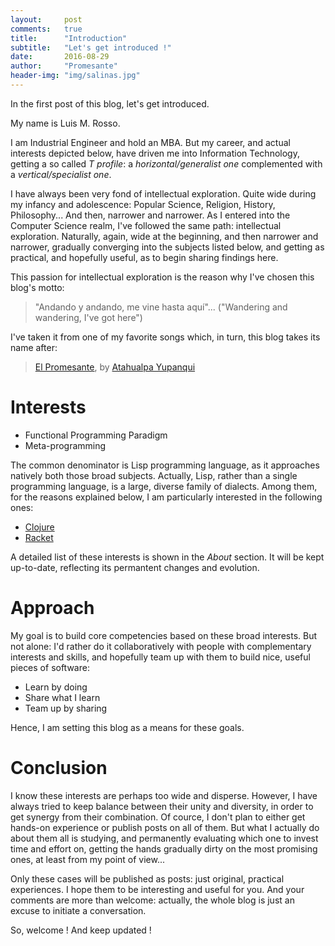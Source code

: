 ```yaml
---
layout:     post
comments:   true
title:      "Introduction"
subtitle:   "Let's get introduced !"
date:       2016-08-29
author:     "Promesante"
header-img: "img/salinas.jpg"
---
```


In the first post of this blog, let's get introduced.

My name is Luis M. Rosso.

I am Industrial Engineer and hold an MBA. But my career, and actual interests depicted below, have driven me into Information Technology, getting a so called _T profile_: a _horizontal/generalist one_ complemented with a _vertical/specialist one_.

I have always been very fond of intellectual exploration. Quite wide during my infancy and adolescence: Popular Science, Religion, History, Philosophy... And then, narrower and narrower. As I entered into the Computer Science realm, I've followed the same path: intellectual exploration. Naturally, again, wide at the beginning, and then narrower and narrower, gradually converging into the subjects listed below, and getting as practical, and hopefully useful, as to begin sharing findings here.

This passion for intellectual exploration is the reason why I've chosen this blog's motto:

> "Andando y andando, me vine hasta aquí"...
> ("Wandering and wandering, I've got here")

I've taken it from one of my favorite songs which, in turn, this blog takes its name after:

> [El Promesante](https://www.youtube.com/watch?v=NeRb39bObgM&t=41m11s), by [Atahualpa Yupanqui](https://en.wikipedia.org/wiki/Atahualpa_Yupanqui)


# Interests

* Functional Programming Paradigm
* Meta-programming

The common denominator is Lisp programming language, as it approaches natively both those broad subjects. Actually, Lisp, rather than a single programming language, is a large, diverse family of dialects. Among them, for the reasons explained below, I am particularly interested in the following ones:

* [Clojure](http://clojure.org)
* [Racket](http://racket-lang.org)

A detailed list of these interests is shown in the _About_ section. It will be kept up-to-date, reflecting its permantent changes and evolution.


# Approach

My goal is to build core competencies based on these  broad interests. But not alone: I'd rather do it collaboratively with people with complementary interests and skills, and hopefully team up with them to build nice, useful pieces of software:

* Learn by doing
* Share what I learn
* Team up by sharing

Hence, I am setting this blog as a means for these goals.


# Conclusion

I know these interests are perhaps too wide and disperse. However, I have always tried to keep balance between their unity and diversity, in order to get synergy from their combination. Of cource, I don't plan to either get hands-on experience or publish posts on all of them. But what I actually do about them all is studying, and permanently evaluating which one to invest time and effort on, getting the hands gradually dirty on the most promising ones, at least from my point of view...

Only these cases will be published as posts: just original, practical experiences. I hope them to be interesting and useful for you. And your comments are more than welcome: actually, the whole blog is just an excuse to initiate a conversation.

So, welcome ! And keep updated !
